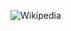 ![Wikipedia](https://www.google.com/url?sa=t&source=web&rct=j&url=https://en.m.wikipedia.org/wiki/Main_Page&ved=2ahUKEwiBrLS67fv1AhVIfXAKHTCiDdYQFnoECAcQAQ&usg=AOvVaw0B1CI0-GcT7FwcgSVNCdgd)
